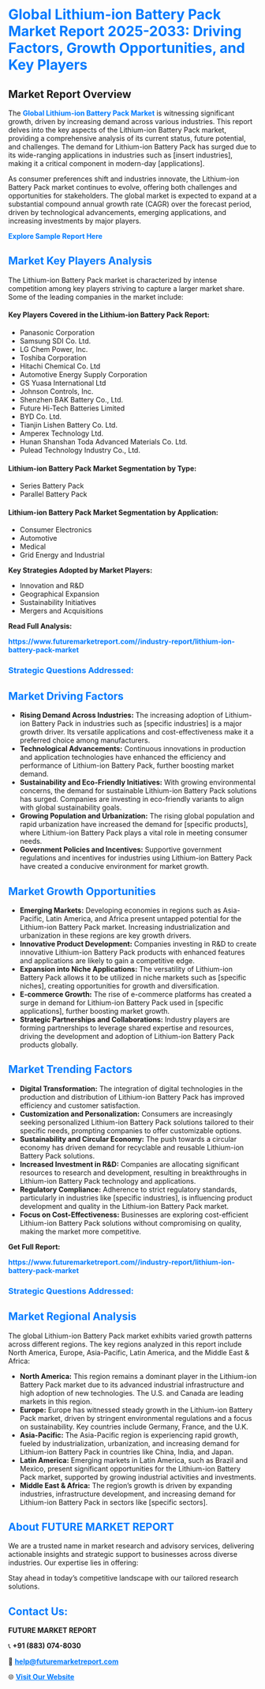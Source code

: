 <h1 style="color: #007BFF;">Global Lithium-ion Battery Pack Market Report 2025-2033: Driving Factors, Growth Opportunities, and Key Players</h1>

<section id="overview">
<h2>Market Report Overview</h2>
<p>The <a href="https://www.futuremarketreport.com//industry-report/lithium-ion-battery-pack-market" style="color: #007BFF; text-decoration: none;"><strong>Global Lithium-ion Battery Pack Market</strong></a> is witnessing significant growth, driven by increasing demand across various industries. This report delves into the key aspects of the Lithium-ion Battery Pack market, providing a comprehensive analysis of its current status, future potential, and challenges. The demand for Lithium-ion Battery Pack has surged due to its wide-ranging applications in industries such as [insert industries], making it a critical component in modern-day [applications].</p>
<p>As consumer preferences shift and industries innovate, the Lithium-ion Battery Pack market continues to evolve, offering both challenges and opportunities for stakeholders. The global market is expected to expand at a substantial compound annual growth rate (CAGR) over the forecast period, driven by technological advancements, emerging applications, and increasing investments by major players.</p>
</section>

<section id="overview">
<p><a href="https://www.futuremarketreport.com//request-sample/reportId=57950" style="color: #007BFF; text-decoration: none;"><strong>Explore Sample Report Here</strong></a></p>
</section>

<section id="key-players">
<h2 style="color: #007BFF;">Market Key Players Analysis</h2>
<p>The Lithium-ion Battery Pack market is characterized by intense competition among key players striving to capture a larger market share. Some of the leading companies in the market include:</p>
<h4>Key Players Covered in the Lithium-ion Battery Pack Report:</h4>
<ul><li>Panasonic Corporation</li><li>Samsung SDI Co. Ltd.</li><li>LG Chem Power, Inc.</li><li>Toshiba Corporation</li><li>Hitachi Chemical Co. Ltd</li><li>Automotive Energy Supply Corporation</li><li>GS Yuasa International Ltd</li><li>Johnson Controls, Inc.</li><li>Shenzhen BAK Battery Co., Ltd.</li><li>Future Hi-Tech Batteries Limited</li><li>BYD Co. Ltd.</li><li>Tianjin Lishen Battery Co. Ltd.</li><li>Amperex Technology Ltd.</li><li>Hunan Shanshan Toda Advanced Materials Co. Ltd.</li><li>Pulead Technology Industry Co., Ltd.</li></ul>
<h4>Lithium-ion Battery Pack Market Segmentation by Type:</h4>
<ul><li>Series Battery Pack</li><li>Parallel Battery Pack</li></ul>

<h4>Lithium-ion Battery Pack Market Segmentation by Application:</h4>
<ul><li>Consumer Electronics</li><li>Automotive</li><li>Medical</li><li>Grid Energy and Industrial</li></ul>
<p><strong>Key Strategies Adopted by Market Players:</strong></p>
<ul>
<li>Innovation and R&D</li>
<li>Geographical Expansion</li>
<li>Sustainability Initiatives</li>
<li>Mergers and Acquisitions</li>
</ul>
</section>

<section>
<p><strong>Read Full Analysis: </strong></p><a href="https://www.futuremarketreport.com//industry-report/lithium-ion-battery-pack-market" style="color: #007BFF; text-decoration: none;"><strong>https://www.futuremarketreport.com//industry-report/lithium-ion-battery-pack-market</strong></a>
<h3 style="color: #007BFF;">Strategic Questions Addressed:</h3>
</section>

<section id="driving-factors">
<h2 style="color: #007BFF;">Market Driving Factors</h2>
<ul>
<li><strong>Rising Demand Across Industries:</strong> The increasing adoption of Lithium-ion Battery Pack in industries such as [specific industries] is a major growth driver. Its versatile applications and cost-effectiveness make it a preferred choice among manufacturers.</li>
<li><strong>Technological Advancements:</strong> Continuous innovations in production and application technologies have enhanced the efficiency and performance of Lithium-ion Battery Pack, further boosting market demand.</li>
<li><strong>Sustainability and Eco-Friendly Initiatives:</strong> With growing environmental concerns, the demand for sustainable Lithium-ion Battery Pack solutions has surged. Companies are investing in eco-friendly variants to align with global sustainability goals.</li>
<li><strong>Growing Population and Urbanization:</strong> The rising global population and rapid urbanization have increased the demand for [specific products], where Lithium-ion Battery Pack plays a vital role in meeting consumer needs.</li>
<li><strong>Government Policies and Incentives:</strong> Supportive government regulations and incentives for industries using Lithium-ion Battery Pack have created a conducive environment for market growth.</li>
</ul>
</section>

<section id="growth-opportunities">
<h2 style="color: #007BFF;">Market Growth Opportunities</h2>
<ul>
<li><strong>Emerging Markets:</strong> Developing economies in regions such as Asia-Pacific, Latin America, and Africa present untapped potential for the Lithium-ion Battery Pack market. Increasing industrialization and urbanization in these regions are key growth drivers.</li>
<li><strong>Innovative Product Development:</strong> Companies investing in R&D to create innovative Lithium-ion Battery Pack products with enhanced features and applications are likely to gain a competitive edge.</li>
<li><strong>Expansion into Niche Applications:</strong> The versatility of Lithium-ion Battery Pack allows it to be utilized in niche markets such as [specific niches], creating opportunities for growth and diversification.</li>
<li><strong>E-commerce Growth:</strong> The rise of e-commerce platforms has created a surge in demand for Lithium-ion Battery Pack used in [specific applications], further boosting market growth.</li>
<li><strong>Strategic Partnerships and Collaborations:</strong> Industry players are forming partnerships to leverage shared expertise and resources, driving the development and adoption of Lithium-ion Battery Pack products globally.</li>
</ul>
</section>

<section id="trending-factors">
<h2 style="color: #007BFF;">Market Trending Factors</h2>
<ul>
<li><strong>Digital Transformation:</strong> The integration of digital technologies in the production and distribution of Lithium-ion Battery Pack has improved efficiency and customer satisfaction.</li>
<li><strong>Customization and Personalization:</strong> Consumers are increasingly seeking personalized Lithium-ion Battery Pack solutions tailored to their specific needs, prompting companies to offer customizable options.</li>
<li><strong>Sustainability and Circular Economy:</strong> The push towards a circular economy has driven demand for recyclable and reusable Lithium-ion Battery Pack solutions.</li>
<li><strong>Increased Investment in R&D:</strong> Companies are allocating significant resources to research and development, resulting in breakthroughs in Lithium-ion Battery Pack technology and applications.</li>
<li><strong>Regulatory Compliance:</strong> Adherence to strict regulatory standards, particularly in industries like [specific industries], is influencing product development and quality in the Lithium-ion Battery Pack market.</li>
<li><strong>Focus on Cost-Effectiveness:</strong> Businesses are exploring cost-efficient Lithium-ion Battery Pack solutions without compromising on quality, making the market more competitive.</li>
</ul>
</section>

<section>
<p><strong>Get Full Report: </strong></p><a href="https://www.futuremarketreport.com//industry-report/lithium-ion-battery-pack-market" style="color: #007BFF; text-decoration: none;"><strong>https://www.futuremarketreport.com//industry-report/lithium-ion-battery-pack-market</strong></a>
<h3 style="color: #007BFF;">Strategic Questions Addressed:</h3>
</section>


<section id="regional-analysis">
<h2 style="color: #007BFF;">Market Regional Analysis</h2>
<p>The global Lithium-ion Battery Pack market exhibits varied growth patterns across different regions. The key regions analyzed in this report include North America, Europe, Asia-Pacific, Latin America, and the Middle East & Africa:</p>
<ul>
<li><strong>North America:</strong> This region remains a dominant player in the Lithium-ion Battery Pack market due to its advanced industrial infrastructure and high adoption of new technologies. The U.S. and Canada are leading markets in this region.</li>
<li><strong>Europe:</strong> Europe has witnessed steady growth in the Lithium-ion Battery Pack market, driven by stringent environmental regulations and a focus on sustainability. Key countries include Germany, France, and the U.K.</li>
<li><strong>Asia-Pacific:</strong> The Asia-Pacific region is experiencing rapid growth, fueled by industrialization, urbanization, and increasing demand for Lithium-ion Battery Pack in countries like China, India, and Japan.</li>
<li><strong>Latin America:</strong> Emerging markets in Latin America, such as Brazil and Mexico, present significant opportunities for the Lithium-ion Battery Pack market, supported by growing industrial activities and investments.</li>
<li><strong>Middle East & Africa:</strong> The region’s growth is driven by expanding industries, infrastructure development, and increasing demand for Lithium-ion Battery Pack in sectors like [specific sectors].</li>
</ul>
</section>

<footer>
<h2 style="color: #007BFF;">About FUTURE MARKET REPORT</h2>
<p>We are a trusted name in market research and advisory services, delivering actionable insights and strategic support to businesses across diverse industries. Our expertise lies in offering:</p>

<p>Stay ahead in today’s competitive landscape with our tailored research solutions.</p>

<h2 style="color: #007BFF;">Contact Us:</h2>
<p><strong>FUTURE MARKET REPORT</strong></p>
<p>📞 <strong>+91 (883) 074-8030</strong></p>
<p>📧 <strong><a href="mailto:help@futuremarketreport.com" style="color: #007BFF;">help@futuremarketreport.com</a></strong></p>
<p>🌐 <strong><a href="https://www.futuremarketreport.com/" style="color: #007BFF;">Visit Our Website</a></strong></p>
</footer>